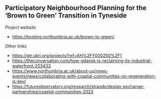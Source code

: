 ## Participatory Neighbourhood Planning for the ‘Brown to Green’ Transition in Tyneside

*Project website*
 * https://hosting.northumbria.ac.uk/brown-to-green/

*Other links*
 * https://gtr.ukri.org/projects?ref=AH%2FY000250%2F1 <br />
 * https://theconversation.com/how-gdansk-is-reclaiming-its-industrial-waterfront-203433 <br />
 * https://www.northumbria.ac.uk/about-us/news-events/news/collaborating-with-coastal-communities-on-regeneration-is-key/ <br />
 * https://futureobservatory.org/research/strands/design-exchange-partnerships/coastal-communities-2023
